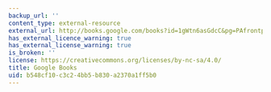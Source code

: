 ```yaml
---
backup_url: ''
content_type: external-resource
external_url: http://books.google.com/books?id=1gWtn6asGdcC&pg=PAfrontpage#v=onepage
has_external_licence_warning: true
has_external_license_warning: true
is_broken: ''
license: https://creativecommons.org/licenses/by-nc-sa/4.0/
title: Google Books
uid: b548cf10-c3c2-4bb5-b830-a2370a1ff5b0
---
```

